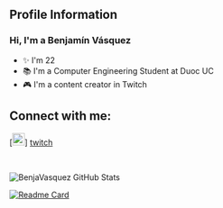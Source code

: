 ## Profile Information

### Hi, I'm a Benjamín Vásquez
- ✨ I'm 22 
- 📚 I'm a Computer Engineering Student at Duoc UC
- 🎮 I'm a content creator in Twitch


## Connect with me:
[<img alt="Beeenja__  |  Twitch" width="22px" src="https://cdn.jsdelivr.net/npm/simple-icons@v3/icons/twitch.svg"/>] [twitch]


<br/>

<img aligh="left" alt="BenjaVasquez GitHub Stats" 
src="https://github-readme-stats.vercel.app/api?username=BenjaVasquez24&show_icons=true&hide_border=true&theme=radical"/> 

[![Readme Card](https://github-readme-stats.vercel.app/api/pin/?username=BenjaVasquez24&repo=github-readme-stats)](https://github.com/BenjaVasquez24/github-readme-stats)


[twitch]: https://www.twitch.tv/Beeenja__